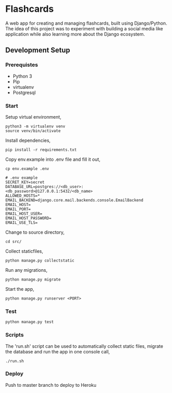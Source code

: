 # Flashcards
A web app for creating and managing flashcards, built using Django/Python. The idea of this 
project was to experiment with building a social media like application while also learning 
more about the Django ecosystem.

## Development Setup

### Prerequistes
- Python 3
- Pip
- virtualenv
- Postgresql

### Start
Setup virtual environment,
```
python3 -m virtualenv venv
source venv/bin/activate
```

Install dependencies,
```
pip install -r requirements.txt
```

Copy env.example into .env file and fill it out,
```
cp env.example .env
```

```
# .env example
SECRET_KEY=secret
DATABASE_URL=postgres://<db_user>:<db_password>@127.0.0.1:5432/<db_name>
ALLOWED_HOSTS=*
EMAIL_BACKEND=django.core.mail.backends.console.EmailBackend
EMAIL_HOST=
EMAIL_PORT=
EMAIL_HOST_USER=
EMAIL_HOST_PASSWORD=
EMAIL_USE_TLS=
```

Change to source directory,
```
cd src/
```

Collect staticfiles,
```
python manage.py collectstatic
```

Run any migrations,
```
python manage.py migrate
```

Start the app,
```
python manage.py runserver <PORT>
```

### Test
```
python manage.py test
```

### Scripts
The 'run.sh' script can be used to automatically collect static files, migrate 
the database and run the app in one console call,
```
./run.sh
```

### Deploy
Push to master branch to deploy to Heroku
